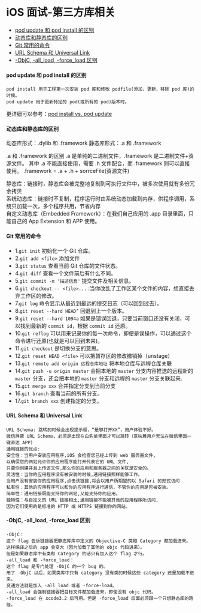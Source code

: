 # iOS 面试-第三方库相关

- [pod update 和 pod install 的区别](#pod-update-和-pod-install-的区别)
- [动态库和静态库的区别](#动态库和静态库的区别)
- [Git 常用的命令](#Git-常用的命令)
- [URL Schema 和 Universal Link](#url-schema-和-universal-link)
- [-ObjC, -all_load, -force_load 区别](#-objc,--all_load,--force_load-区别)

#### pod update 和 pod install 的区别
```
pod install 用于工程第一次安装 pod 库和修改 podfile(添加，更新，移除 pod 库)的时候。
pod update 用于更新特定的 pod(或所有的 pod)版本时。
```

更详细可以参考：[pod install vs. pod update](https://blog.csdn.net/huangyimo/article/details/85130398)

#### 动态库和静态库的区别
动态库形式：.dylib 和 .framework
静态库形式：.a 和 .framework

.a 和 .framework 的区别
.a 是单纯的二进制文件，.framework 是二进制文件+资源文件。
其中 .a 不能直接使用，需要 .h 文件配合，而 .framework 则可以直接使用。
.framework = .a + .h + sorrceFile(资源文件)

静态库：链接时，静态库会被完整地复制到可执行文件中，被多次使用就有多份冗余拷贝  
系统动态库：链接时不复制，程序运行时由系统动态加载到内存，供程序调用，系统只加载一次，多个程序共用，节省内存  
自定义动态库（Embedded Framework）：在我们自己应用的 .app 目录里面，只能自己的 App Extension 和 APP 使用。

#### Git 常用的命令
* 1.`git init` 初始化一个 Git 仓库。
* 2.`git add <file>` 添加文件
* 3.`git status` 查看当前 Git 仓库的文件状态。
* 4.`git diff` 查看一个文件前后有什么不同。
* 5.`git commit -m '描述信息'` 提交文件及相关信息。
* 6.`git checkout -- <file>...` :当你改乱了工作区某个文件的内容，想直接丢弃工作区的修改。
* 7.`git log` 命令显示从最近到最远的提交日志（可以回到过去）。
* 8.`git reset --hard HEAD^` 回退到上一个版本。
* 9.`git reset --hard 1094a` 如果是错误回退，只要当前窗口还没有关闭，可以找到最新的 `commit id`，根据 `commit id` 还原。
* 10.`git reflog` 可以用来记录你的每一次命令，即便是误操作，可以通过这个命令进行还原(也就是可以回到未来)。
* 11.`git checkout` 是切换分支的意思。
* 12.`git reset HEAD <file>` 可以把暂存区的修改撤销掉（unstage）
* 13.`git remote add origin 远程仓库地址` 将本地仓库与远程仓库关联
* 14.`git push -u origin master` 会把本地的 `master` 分支内容推送的远程新的 `master` 分支，还会把本地的 `master` 分支和远程的 `master` 分支关联起来.
* 15.`git merge xxx` 合并指定分支到当前分支
* 16.`git branch` 查看当前的所有分支。
* 17.`git branch xxx` 创建指定的分支。

#### URL Schema 和 Universal Link
```
URL Schema: 跳转的时候会出现提示框，“是够打开XX”，用户体验不好。
微信屏蔽 URL Schema，必须是出现在白名单里面才可以跳转（意味着用户无法在微信里面一键直达 APP)
通用链接的优点:
安全性：当用户安装应用程序,iOS 会检查您已经上传到 web 服务器文件,
以确保您的网站允许你的应用程序能打开代表它的 URL 文件,
只要你创建并且上传该文件,那么你的应用和服务器之间的关联是安全的。
灵活性：当你的应用程序没有被安装的时候,通用链接照样能够工作。
当用户没有安装你的应用程序,点击该链接,将会以用户所期望的以 Safari 的形式访问
私有性：其他的应用程序可以和你的应用程序进行通信，不管你的应用是否被安装。
简单性：通用链接既能支持你的网站,又能支持你的应用。
独特性：与自定义的 URL 链接相比,通用链接不能被其他的应用程序所访问,
因为它们使用的是标准的 HTTP 或 HTTPS 链接到你的网站。
```

#### -ObjC, -all_load, -force_load 区别
```
-ObjC：
这个 flag 告诉链接器把静态库库中定义的 Objective-C 类和 Category 都加载进来。
这样编译之后的 app 会变大（因为加载了其他的 objc 代码进来）。
但是如果静态库中有类和 Category 的话只有加入这个 flag 才行。
-all_load 和 -force_load：
这个 flag 是专门处理 -ObjC 的一个 bug 的。
用了 -ObjC 以后，如果类库中只有 category 没有类的时候这些 category 还是加载不进来。
变通方法就是加入 -all_load 或者 -force-load。
-all_load 会强制链接器把目标文件都加载进来，即使没有 objc 代码。
-force_load 在 xcode3.2 后可用。但是 -force_load 后面必须跟一个只想静态库的路径。
```